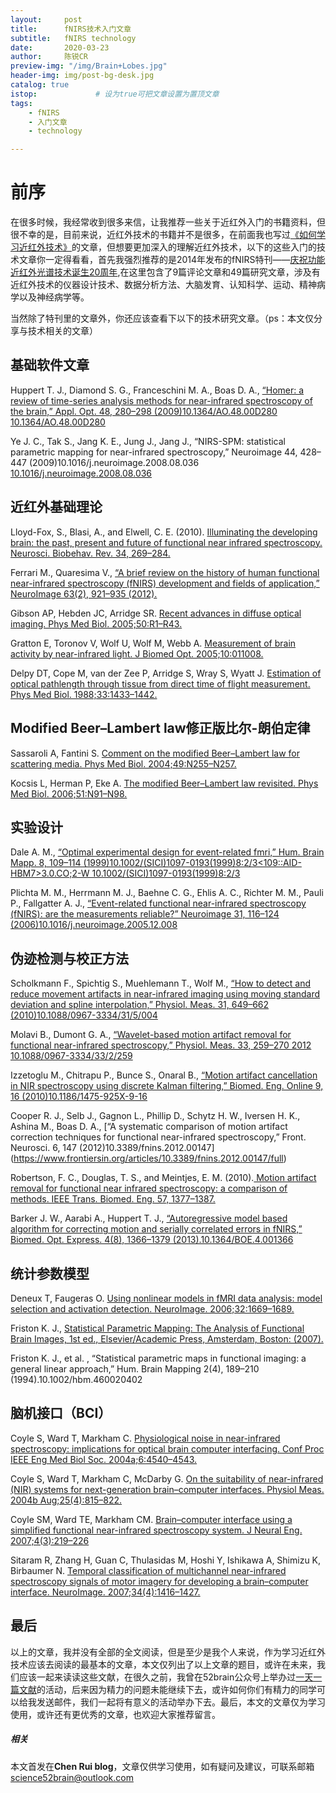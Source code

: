 ```yaml
---
layout:     post
title:      fNIRS技术入门文章
subtitle:   fNIRS technology
date:       2020-03-23
author:     陈锐CR
preview-img: "/img/Brain+Lobes.jpg"
header-img: img/post-bg-desk.jpg
catalog: true
istop:             # 设为true可把文章设置为置顶文章
tags:
    - fNIRS
    - 入门文章
    - technology

---
```


# 前序
在很多时候，我经常收到很多来信，让我推荐一些关于近红外入门的书籍资料，但很不幸的是，目前来说，近红外技术的书籍并不是很多，在前面我也写过[《如何学习近红外技术》](https://mp.weixin.qq.com/s/JRYjDnn9vrG_o5PGN2QzxQ)的文章，但想要更加深入的理解近红外技术，以下的这些入门的技术文章你一定得看看，首先我强烈推荐的是2014年发布的fNIRS特刊——[庆祝功能近红外光谱技术诞生20周年](https://www.sciencedirect.com/journal/neuroimage/vol/85/part/P1),在这里包含了9篇评论文章和49篇研究文章，涉及有近红外技术的仪器设计技术、数据分析方法、大脑发育、认知科学、运动、精神病学以及神经病学等。

当然除了特刊里的文章外，你还应该查看下以下的技术研究文章。（ps：本文仅分享与技术相关的文章）

## 基础软件文章
Huppert T. J., Diamond S. G., Franceschini M. A., Boas D. A., [“Homer: a review of time-series analysis methods for near-infrared spectroscopy of the brain,” Appl. Opt. 48, 280–298 (2009)10.1364/AO.48.00D280 10.1364/AO.48.00D280](https://www.ncbi.nlm.nih.gov/pmc/articles/PMC2761652/)

Ye J. C., Tak S., Jang K. E., Jung J., Jang J., “NIRS-SPM: statistical parametric mapping for near-infrared spectroscopy,” Neuroimage 44, 428–447 (2009)10.1016/j.neuroimage.2008.08.036 [10.1016/j.neuroimage.2008.08.036](https://www.sciencedirect.com/science/article/abs/pii/S1053811908009695?via%3Dihub)



## 近红外基础理论
Lloyd-Fox, S., Blasi, A., and Elwell, C. E. (2010). [Illuminating the developing brain: the past, present and future of functional near infrared spectroscopy. Neurosci. Biobehav. Rev. 34, 269–284.](https://www.sciencedirect.com/science/article/abs/pii/S0149763409001043?via%3Dihub)

Ferrari M., Quaresima V., [“A brief review on the history of human functional near-infrared spectroscopy (fNIRS) development and fields of application,” NeuroImage 63(2), 921–935 (2012).](https://www.sciencedirect.com/science/article/abs/pii/S1053811912003308?via%3Dihub)

Gibson AP, Hebden JC, Arridge SR. [Recent advances in diffuse optical imaging. Phys Med Biol. 2005;50:R1–R43.](https://iopscience.iop.org/article/10.1088/0031-9155/50/4/R01)

Gratton E, Toronov V, Wolf U, Wolf M, Webb A. [Measurement of brain activity by near-infrared light. J Biomed Opt. 2005;10:011008. ](https://www.spiedigitallibrary.org/journals/Journal-of-Biomedical-Optics/volume-10/issue-01/011008/Measurement-of-brain-activity-by-near-infrared-light/10.1117/1.1854673.full)

 Delpy DT, Cope M, van der Zee P, Arridge S, Wray S, Wyatt J. [Estimation of optical pathlength through tissue from direct time of flight measurement. Phys Med Biol. 1988;33:1433–1442.](https://www.ncbi.nlm.nih.gov/pubmed/3237772)


## Modified Beer–Lambert law修正版比尔-朗伯定律 
Sassaroli A, Fantini S. [Comment on the modified Beer–Lambert law for scattering media. Phys Med Biol. 2004;49:N255–N257. ](https://www.ncbi.nlm.nih.gov/pubmed/15357206)

Kocsis L, Herman P, Eke A. [The modified Beer–Lambert law revisited. Phys Med Biol. 2006;51:N91–N98. ](https://www.ncbi.nlm.nih.gov/pubmed/16481677)



## 实验设计
Dale A. M., [“Optimal experimental design for event-related fmri,” Hum. Brain Mapp. 8, 109–114 (1999)10.1002/(SICI)1097-0193(1999)8:2/3<109::AID-HBM7>3.0.CO;2-W 10.1002/(SICI)1097-0193(1999)8:2/3](https://onlinelibrary.wiley.com/doi/abs/10.1002/(SICI)1097-0193(1999)8:2/3%3C109::AID-HBM7%3E3.0.CO;2-W)

Plichta M. M., Herrmann M. J., Baehne C. G., Ehlis A. C., Richter M. M., Pauli P., Fallgatter A. J., [“Event-related functional near-infrared spectroscopy (fNIRS): are the measurements reliable?” Neuroimage 31, 116–124 (2006)10.1016/j.neuroimage.2005.12.008](https://www.sciencedirect.com/science/article/abs/pii/S1053811905025425?via%3Dihub)



## 伪迹检测与校正方法
Scholkmann F., Spichtig S., Muehlemann T., Wolf M., [“How to detect and reduce movement artifacts in near-infrared imaging using moving standard deviation and spline interpolation,” Physiol. Meas. 31, 649–662 (2010)10.1088/0967-3334/31/5/004](https://iopscience.iop.org/article/10.1088/0967-3334/31/5/004)

Molavi B., Dumont G. A., [“Wavelet-based motion artifact removal for functional near-infrared spectroscopy,” Physiol. Meas. 33, 259–270 2012 10.1088/0967-3334/33/2/259](https://www.ncbi.nlm.nih.gov/pubmed/22273765)

Izzetoglu M., Chitrapu P., Bunce S., Onaral B., [“Motion artifact cancellation in NIR spectroscopy using discrete Kalman filtering,” Biomed. Eng. Online 9, 16 (2010)10.1186/1475-925X-9-16 ](https://www.ncbi.nlm.nih.gov/pmc/articles/PMC2846950/)

Cooper R. J., Selb J., Gagnon L., Phillip D., Schytz H. W., Iversen H. K., Ashina M., Boas D. A., [“A systematic comparison of motion artifact correction techniques for functional near-infrared spectroscopy,” Front. Neurosci. 6, 147 (2012)10.3389/fnins.2012.00147]
(https://www.frontiersin.org/articles/10.3389/fnins.2012.00147/full)

Robertson, F. C., Douglas, T. S., and Meintjes, E. M. (2010).[ Motion artifact removal for functional near infrared spectroscopy: a comparison of methods. IEEE Trans. Biomed. Eng. 57, 1377–1387.](https://ieeexplore.ieee.org/document/5415608)

Barker J. W., Aarabi A., Huppert T. J., [“Autoregressive model based algorithm for correcting motion and serially correlated errors in fNIRS,” Biomed. Opt. Express. 4(8), 1366–1379 (2013).10.1364/BOE.4.001366](https://www.ncbi.nlm.nih.gov/pmc/articles/PMC3756568/)


## 统计参数模型
Deneux T, Faugeras O. [Using nonlinear models in fMRI data analysis: model selection and activation detection. NeuroImage. 2006;32:1669–1689.](https://www.ncbi.nlm.nih.gov/pubmed/16844388)


Friston K. J., [Statistical Parametric Mapping: The Analysis of Functional Brain Images, 1st ed., Elsevier/Academic Press, Amsterdam, Boston: (2007). ](https://link.springer.com/chapter/10.1007/978-1-4615-1079-6_16)

Friston K. J., et al. , “Statistical parametric maps in functional imaging: a general linear approach,” Hum. Brain Mapping 2(4), 189–210 (1994).10.1002/hbm.460020402

## 脑机接口（BCI）
Coyle S, Ward T, Markham C. [Physiological noise in near-infrared spectroscopy: implications for optical brain computer interfacing. Conf Proc IEEE Eng Med Biol Soc. 2004a;6:4540–4543.](https://ieeexplore.ieee.org/document/1404260)

Coyle S, Ward T, Markham C, McDarby G. [On the suitability of near-infrared (NIR) systems for next-generation brain–computer interfaces. Physiol Meas. 2004b Aug;25(4):815–822. ](https://www.ncbi.nlm.nih.gov/pubmed/15382823)

Coyle SM, Ward TE, Markham CM. [Brain–computer interface using a simplified functional near-infrared spectroscopy system. J Neural Eng. 2007;4(3):219–226](https://www.ncbi.nlm.nih.gov/pubmed/17873424)

Sitaram R, Zhang H, Guan C, Thulasidas M, Hoshi Y, Ishikawa A, Shimizu K, Birbaumer N. [Temporal classification of multichannel near-infrared spectroscopy signals of motor imagery for developing a brain–computer interface. NeuroImage. 2007;34(4):1416–1427.](https://www.ncbi.nlm.nih.gov/pubmed/17196832)

## 最后
以上的文章，我并没有全部的全文阅读，但是至少是我个人来说，作为学习近红外技术应该去阅读的最基本的文章，本文仅列出了以上文章的题目，或许在未来，我们应该一起来读读这些文献，在很久之前，我曾在52brain公众号上举办过[一天一篇文献](https://mp.weixin.qq.com/s/lRuD-hI0-hFkFx0Hr-wsJQ)的活动，后来因为精力的问题未能继续下去，或许如何你们有精力的同学可以给我发送邮件，我们一起将有意义的活动举办下去。最后，本文的文章仅为学习使用，或许还有更优秀的文章，也欢迎大家推荐留言。

##### 相关

本文首发在**Chen Rui blog**，文章仅供学习使用，如有疑问及建议，可联系邮箱[science52brain@outlook.com](science52brain@outlook.com)  



